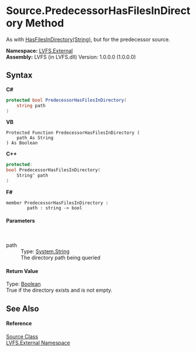 # Source.PredecessorHasFilesInDirectory Method 
 

As with <a href="039cfc98-c5e2-162e-c75d-e3a5e4597049">HasFilesInDirectory(String)</a>, but for the predecessor source.

**Namespace:**&nbsp;<a href="ce38c3d6-f720-9c09-02a8-24d191d963ed">LVFS.External</a><br />**Assembly:**&nbsp;LVFS (in LVFS.dll) Version: 1.0.0.0 (1.0.0.0)

## Syntax

**C#**<br />
``` C#
protected bool PredecessorHasFilesInDirectory(
	string path
)
```

**VB**<br />
``` VB
Protected Function PredecessorHasFilesInDirectory ( 
	path As String
) As Boolean
```

**C++**<br />
``` C++
protected:
bool PredecessorHasFilesInDirectory(
	String^ path
)
```

**F#**<br />
``` F#
member PredecessorHasFilesInDirectory : 
        path : string -> bool 

```


#### Parameters
&nbsp;<dl><dt>path</dt><dd>Type: <a href="http://msdn2.microsoft.com/en-us/library/s1wwdcbf" target="_blank">System.String</a><br />The directory path being queried</dd></dl>

#### Return Value
Type: <a href="http://msdn2.microsoft.com/en-us/library/a28wyd50" target="_blank">Boolean</a><br />True if the directory exists and is not empty.

## See Also


#### Reference
<a href="05c85d1b-e4e2-db6e-96e7-2b1e8b63402d">Source Class</a><br /><a href="ce38c3d6-f720-9c09-02a8-24d191d963ed">LVFS.External Namespace</a><br />
